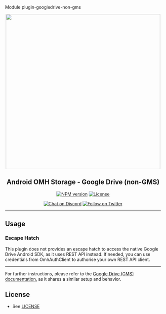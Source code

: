 Module plugin-googledrive-non-gms

<p align="center">
  <a href="https://openmobilehub.github.io/android-omh-storage/docs/">
    <img width="500px" src="https://openmobilehub.org/wp-content/uploads/sites/13/2024/06/OpenMobileHub-horizontal-color.svg"/><br/>
  </a>
  <h2 align="center">Android OMH Storage - Google Drive (non-GMS)</h2>
</p>

<p align="center">
  <a href="https://central.sonatype.com/artifact/com.openmobilehub.android.storage/plugin-googledrive-non-gms"><img src="https://img.shields.io/maven-central/v/com.openmobilehub.android.storage/plugin-googledrive-non-gms" alt="NPM version"/></a>
  <a href="https://github.com/openmobilehub/android-omh-storage/blob/main/LICENSE"><img src="https://img.shields.io/github/license/openmobilehub/android-omh-storage" alt="License"/></a>
</p>

<p align="center">
  <a href="https://discord.com/invite/yTAFKbeVMw"><img src="https://img.shields.io/discord/1115727214827278446.svg?style=flat&colorA=7289da&label=Chat%20on%20Discord" alt="Chat on Discord"/></a>
  <a href="https://twitter.com/openmobilehub"><img src="https://img.shields.io/twitter/follow/rnfirebase.svg?style=flat&colorA=1da1f2&colorB=&label=Follow%20on%20Twitter" alt="Follow on Twitter"/></a>
</p>

---

## Usage

### Escape Hatch

This plugin does not provides an escape hatch to access the native Google Drive Android SDK, as it uses REST API instead. If needed, you can use credentials from OmhAuthClient to authorise your own REST API client.  

---

For further instructions, please refer to the [Google Drive (GMS) documentation](https://github.com/openmobilehub/android-omh-storage/blob/main/packages/plugin-googledrive-gms/README.md), as it shares a similar setup and behavior.

## License

- See [LICENSE](https://github.com/openmobilehub/android-omh-storage/blob/main/LICENSE)
